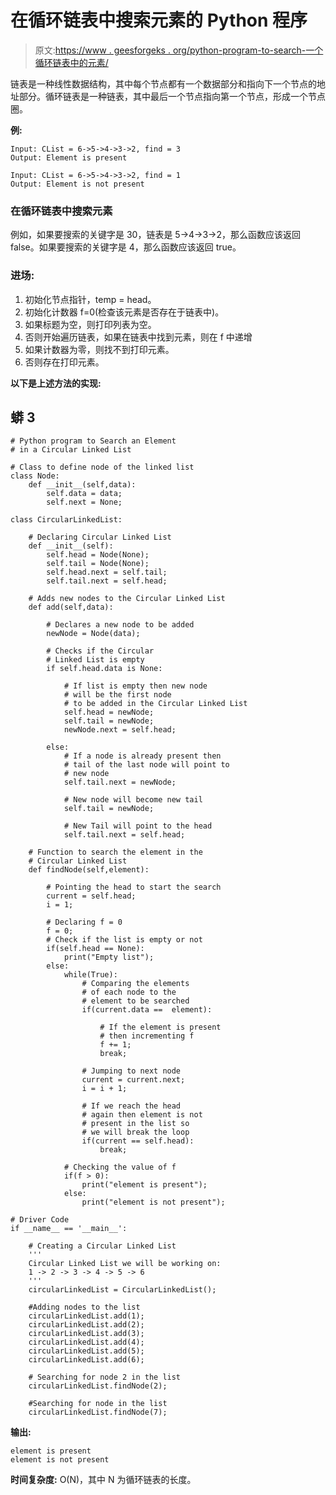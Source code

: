 # 在循环链表中搜索元素的 Python 程序

> 原文:[https://www . geesforgeks . org/python-program-to-search-一个循环链表中的元素/](https://www.geeksforgeeks.org/python-program-to-search-an-element-in-a-circular-linked-list/)

链表是一种线性数据结构，其中每个节点都有一个数据部分和指向下一个节点的地址部分。循环链表是一种链表，其中最后一个节点指向第一个节点，形成一个节点圈。

**例:**

```
Input: CList = 6->5->4->3->2, find = 3
Output: Element is present

Input: CList = 6->5->4->3->2, find = 1
Output: Element is not present
```

### 在循环链表中搜索元素

例如，如果要搜索的关键字是 30，链表是 5->4->3->2，那么函数应该返回 false。如果要搜索的关键字是 4，那么函数应该返回 true。

### **进场:**

1.  初始化节点指针，temp = head。
2.  初始化计数器 f=0(检查该元素是否存在于链表中)。
3.  如果标题为空，则打印列表为空。
4.  否则开始遍历链表，如果在链表中找到元素，则在 f 中递增
5.  如果计数器为零，则找不到打印元素。
6.  否则存在打印元素。

**以下是上述方法的实现:**

## 蟒 3

```
# Python program to Search an Element
# in a Circular Linked List

# Class to define node of the linked list    
class Node: 
    def __init__(self,data):    
        self.data = data;
        self.next = None;

class CircularLinkedList:

    # Declaring Circular Linked List
    def __init__(self):    
        self.head = Node(None);    
        self.tail = Node(None);    
        self.head.next = self.tail;    
        self.tail.next = self.head;    

    # Adds new nodes to the Circular Linked List
    def add(self,data):    

        # Declares a new node to be added
        newNode = Node(data); 

        # Checks if the Circular
        # Linked List is empty
        if self.head.data is None:

            # If list is empty then new node
            # will be the first node
            # to be added in the Circular Linked List
            self.head = newNode;
            self.tail = newNode;
            newNode.next = self.head;

        else:
            # If a node is already present then
            # tail of the last node will point to
            # new node
            self.tail.next = newNode;

            # New node will become new tail
            self.tail = newNode;

            # New Tail will point to the head
            self.tail.next = self.head;    

    # Function to search the element in the 
    # Circular Linked List
    def findNode(self,element):

        # Pointing the head to start the search
        current = self.head;
        i = 1;

        # Declaring f = 0
        f = 0;    
        # Check if the list is empty or not    
        if(self.head == None):
            print("Empty list"); 
        else:
            while(True):     
                # Comparing the elements
                # of each node to the
                # element to be searched
                if(current.data ==  element): 

                    # If the element is present
                    # then incrementing f
                    f += 1;    
                    break;

                # Jumping to next node
                current = current.next;    
                i = i + 1;    

                # If we reach the head
                # again then element is not 
                # present in the list so 
                # we will break the loop
                if(current == self.head):    
                    break;    

            # Checking the value of f
            if(f > 0):    
                print("element is present");    
            else:    
                print("element is not present");    

# Driver Code
if __name__ == '__main__':

    # Creating a Circular Linked List
    '''
    Circular Linked List we will be working on:
    1 -> 2 -> 3 -> 4 -> 5 -> 6
    '''
    circularLinkedList = CircularLinkedList();

    #Adding nodes to the list    
    circularLinkedList.add(1);
    circularLinkedList.add(2);
    circularLinkedList.add(3);
    circularLinkedList.add(4);
    circularLinkedList.add(5);
    circularLinkedList.add(6);

    # Searching for node 2 in the list    
    circularLinkedList.findNode(2);

    #Searching for node in the list    
    circularLinkedList.findNode(7);
```

**输出:**

```
element is present
element is not present
```

**时间复杂度:** O(N)，其中 N 为循环链表的长度。